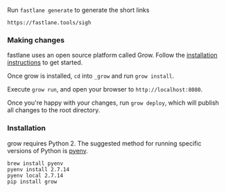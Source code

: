 Run `fastlane generate` to generate the short links

```
https://fastlane.tools/sigh
```

### Making changes

fastlane uses an open source platform called Grow.  Follow the [installation instructions](https://github.com/grow/grow) to get started.

Once grow is installed, `cd` into `_grow` and run `grow install`.

Execute `grow run`, and open your browser to `http://localhost:8080`.

Once you're happy with your changes, run `grow deploy`, which will publish all changes to the root directory.

### Installation

grow requires Python 2. The suggested method for running specific versions of Python is [pyenv](https://github.com/pyenv/pyenv).

```
brew install pyenv
pyenv install 2.7.14
pyenv local 2.7.14
pip install grow
```
